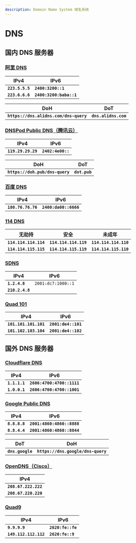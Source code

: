 ```yaml
---
description: Domain Name System 域名系统
---
```


# DNS

## **国内 DNS 服务器**

### [**阿里 DNS**](https://www.alidns.com)

| **IPv4**        | **IPv6**                |
| --------------- | ----------------------- |
| **`223.5.5.5`** | **`2400:3200::1`**      |
| **`223.6.6.6`** | **`2400:3200:baba::1`** |

| **DoH**                                | **DoT**              |
| -------------------------------------- | -------------------- |
| **`https://dns.alidns.com/dns-query`** | **`dns.alidns.com`** |



### [**DNSPod Public DNS（腾讯云）**](https://docs.dnspod.cn)

| **IPv4**           | **IPv6**          |
| ------------------ | ----------------- |
| **`119.29.29.29`** | **`2402:4e00::`** |

| **DoH**                         | **DoT**       |
| ------------------------------- | ------------- |
| **`https://doh.pub/dns-query`** | **`dot.pub`** |



### [**百度 DNS**](https://dudns.baidu.com)

| **IPv4**           | **IPv6**              |
| ------------------ | --------------------- |
| **`180.76.76.76`** | **`2400:da00::6666`** |



### [**114 DNS**](https://www.114dns.com)

| **无劫持**               | **安全**                | **未成年**               |
| --------------------- | --------------------- | --------------------- |
| **`114.114.114.114`** | **`114.114.114.119`** | **`114.114.114.110`** |
| **`114.114.115.115`** | **`114.114.115.119`** | **`114.114.115.110`** |



### [SDNS](https://www.sdns.cn)

| **IPv4**        | IPv6               |
| --------------- | ------------------ |
| **`1.2.4.8`**   | `2001:dc7:1000::1` |
| **`210.2.4.8`** |                    |



### [**Quad 101**](https://101.101.101.101)

| **IPv4**              | **IPv6**            |
| --------------------- | ------------------- |
| **`101.101.101.101`** | **`2001:de4::101`** |
| **`101.102.103.104`** | **`2001:de4::102`** |





## 国外 DNS 服务器

### [**Cloudflare DNS**](https://1.1.1.1/dns/)

| **IPv4**      | **IPv6**                   |
| ------------- | -------------------------- |
| **`1.1.1.1`** | **`2606:4700:4700::1111`** |
| **`1.0.0.1`** | **`2606:4700:4700::1001`** |



### [**Google Public DNS**](https://dns.google)

| **IPv4**      | **IPv6**                   |
| ------------- | -------------------------- |
| **`8.8.8.8`** | **`2001:4860:4860::8888`** |
| **`8.8.4.4`** | **`2001:4860:4860::8844`** |

| **DoT**          | **DoH**                            |
| ---------------- | ---------------------------------- |
| **`dns.google`** | **`https://dns.google/dns-query`** |



### [OpenDNS（Cisco）](https://www.opendns.com)

| **IPv4**             |
| -------------------- |
| **`208.67.222.222`** |
| **`208.67.220.220`** |



### [Quad9](https://www.quad9.net)

| **IPv4**              | **IPv6**          |
| --------------------- | ----------------- |
| **`9.9.9.9`**         | **`2620:fe::fe`** |
| **`149.112.112.112`** | **`2620:fe::9`**  |
